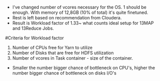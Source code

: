 * I've changed number of vcores necessary for the OS. 1 should be enough. With memory of 12,8GB (10% of total) it's quite finetuned.
* Rest is left based on recommendation from Cloudera.
* Result is Workload factor of 1.33~ what counts ideal setup for 13MAP and 13Reduce Jobs.

#Criteria for Workload factor
1. Number of CPUs free for Yarn to utilize
2. Number of Disks that are free for HDFS utilization
3. Number of vcores in Task container - size of the container.
* Smaller the number bigger chance of bottleneck on CPU's, higher the number bigger chance of bottleneck on disks I/O's
